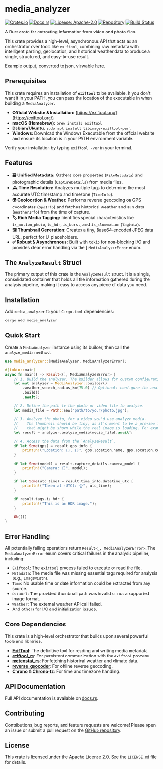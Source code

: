 # media_analyzer

[![Crates.io](https://img.shields.io/crates/v/media_analyzer.svg)](https://crates.io/crates/media_analyzer)
[![Docs.rs](https://docs.rs/media_analyzer/badge.svg)](https://docs.rs/media_analyzer)
[![License: Apache-2.0](https://img.shields.io/badge/license-Apache--2.0-blue.svg)](LICENSE.md)
[![Repository](https://img.shields.io/badge/GitHub-Repo-blue)](https://github.com/RuurdBijlsma/media_analyzer_rs)
[![Build Status](https://github.com/RuurdBijlsma/media_analyzer_rs/actions/workflows/ci.yml/badge.svg)](https://github.com/RuurdBijlsma/media_analyzer_rs/actions/workflows/ci.yml)

A Rust crate for extracting information from video and photo files.

This crate provides a high-level, asynchronous API that acts as an orchestrator over tools like `exiftool`, combining
raw metadata with intelligent parsing, geolocation, and historical weather data to produce a single, structured, and
easy-to-use result.

Example output, converted to json,
viewable [here](https://github.com/RuurdBijlsma/media_analyzer_rs/blob/main/.github/example_output/example_output.json).

## Prerequisites

This crate requires an installation of **`exiftool`** to be available. If you don't want it in your PATH, you can pass
the location of the executable in when building a `MediaAnalyzer`.

* **Official Website & Installation:** [https://exiftool.org/](https://exiftool.org/)
* **macOS (Homebrew):** `brew install exiftool`
* **Debian/Ubuntu:** `sudo apt install libimage-exiftool-perl`
* **Windows:** Download the Windows Executable from the official website and ensure its location is in your PATH
  environment variable.

Verify your installation by typing `exiftool -ver` in your terminal.

## Features

* **🗃️ Unified Metadata:** Gathers core properties (`FileMetadata`) and photographic details (`CaptureDetails`) from
  media files.
* **🕰️ Time Resolution:** Analyzes multiple tags to determine the most accurate UTC timestamp and
  timezone (`TimeInfo`).
* **🌍 Geolocation & Weather:** Performs reverse geocoding on GPS coordinates (`GpsInfo`) and fetches historical
  weather and sun data (`WeatherInfo`) from the time of capture.
* **🏷️ Rich Media Tagging:** Identifies special characteristics like `is_motion_photo`, `is_hdr`, `is_burst`, and
  `is_slowmotion` (`TagData`).
* **🖼️ Thumbnail Generation:** Creates a tiny, Base64-encoded JPEG data URL, perfect for UI placeholders.
* **✅ Robust & Asynchronous:** Built with `tokio` for non-blocking I/O and provides clear error handling via the [
  `MediaAnalyzerError` enum.

## The `AnalyzeResult` Struct

The primary output of this crate is the `AnalyzeResult` struct. It is a single, consolidated container that holds all
the information gathered during the analysis pipeline, making it easy to access any piece of data you need.

## Installation

Add `media_analyzer` to your `Cargo.toml` dependencies:

```bash
cargo add media_analyzer
```

## Quick Start

Create a `MediaAnalyzer` instance using its builder, then call the `analyze_media` method.

```rust
use media_analyzer::{MediaAnalyzer, MediaAnalyzerError};

#[tokio::main]
async fn main() -> Result<(), MediaAnalyzerError> {
    // 1. Build the analyzer. The builder allows for custom configuration.
    let mut analyzer = MediaAnalyzer::builder()
        .weather_search_radius_km(75.0) // Optional: configure the analyzer
        .build()
        .await?;

    // 2. Define the path to the photo or video file to analyze.
    let media_file = Path::new("path/to/your/photo.jpg");

    // 3. Analyze the photo, for a video you'd use analyze_media.
    //    The thumbnail should be tiny, as it's meant to be a preview file 
    //    that might be shown while the real image is loading. For example, at most 10x10 pixels.
    let result = analyzer.analyze_media(media_file).await?;

    // 4. Access the data from the `AnalyzeResult`.
    if let Some(gps) = result.gps_info {
        println!("Location: {}, {}", gps.location.name, gps.location.country_code);
    }

    if let Some(model) = result.capture_details.camera_model {
        println!("Camera: {}", model);
    }

    if let Some(utc_time) = result.time_info.datetime_utc {
        println!("Taken at (UTC): {}", utc_time);
    }

    if result.tags.is_hdr {
        println!("This is an HDR image.");
    }

    Ok(())
}
```

## Error Handling

All potentially failing operations return `Result<_, MediaAnalyzerError>`. The `MediaAnalyzerError` enum covers
critical failures in the analysis pipeline, including:

* `Exiftool`: The `exiftool` process failed to execute or read the file.
* `Metadata`: The media file was missing essential tags required for analysis (e.g., `ImageWidth`).
* `Time`: No usable time or date information could be extracted from any source.
* `DataUrl`: The provided thumbnail path was invalid or not a supported image format.
* `Weather`: The external weather API call failed.
* And others for I/O and initialization issues.

## Core Dependencies

This crate is a high-level orchestrator that builds upon several powerful tools and libraries:

* **[ExifTool](https://exiftool.org/)**: The definitive tool for reading and writing media metadata.
* **[exiftool_rs](https://crates.io/crates/exiftool)**: For persistent communication with the `exiftool` process.
* **[meteostat_rs](https://crates.io/crates/meteostat)**: For fetching historical weather and climate data.
* **[reverse_geocoder](https://crates.io/crates/reverse_geocoder)**: For offline reverse geocoding.
* **[Chrono](https://crates.io/crates/chrono)** & **[Chrono-tz](https://crates.io/crates/chrono-tz)**: For time and
  timezone handling.

## API Documentation

Full API documentation is available on [docs.rs](https://docs.rs/media_analyzer).

## Contributing

Contributions, bug reports, and feature requests are welcome! Please open an issue or submit a pull request on
the [GitHub repository](https://github.com/RuurdBijlsma/media_analyzer_rs).

## License

This crate is licensed under the Apache License 2.0. See the `LICENSE.md` file for details.